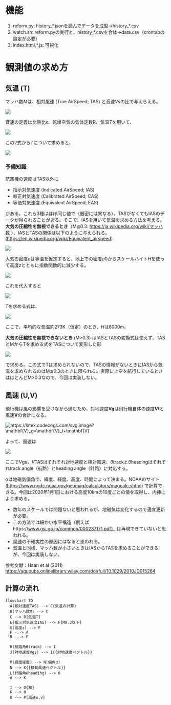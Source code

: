 # 機能
1. reform.py: history_\*.jsonを読んでデータを成型→history_\*.csv
2. watch.sh: reform.pyの実行と、history_\*.csvを合体→data.csv（crontabの設定が必要）
3. index.html,\*.js: 可視化

# 観測値の求め方
## 気温 (T)
マッハ数*M*は、相対風速 (True AirSpeed; TAS) と音速*V*sの比で与えらえる。

<img src="https://latex.codecogs.com/svg.image?M=\frac{TAS}{V_s}">

音速の定義は比熱比κ、乾燥空気の気体定数R、気温*T*を用いて、

<img src="https://latex.codecogs.com/svg.image?\inline&space;V_s=\sqrt{\kappa&space;RT}">

この2式から*T*について求めると、

<img src="https://latex.codecogs.com/svg.image?T=\frac{TAS^2}{\kappa&space;RM^2}=\frac{TAS^2}{1.4\times&space;287\times&space;M^2}=\frac{TAS^2}{401.8M^2}">

### 予備知識
航空機の速度はTAS以外に
- 指示対気速度 (Indicated AirSpeed; IAS) 
- 較正対気速度 (Calibrated AirSpeed; CAS) 
- 等価対気速度 (Equivalent AirSpeed; EAS) 

がある。これら3種はほぼ同じ値で（厳密には異なる）、TASがなくてもIASのデータが得られることがある。そこで、IASを用いて気温を求める方法を考える。
**大気の圧縮性を無視できるとき**（M≦0.3: https://ja.wikipedia.org/wiki/マッハ数 ）、IASとTASの関係は以下のように与えられる。(https://en.wikipedia.org/wiki/Equivalent_airspeed)

<img src="https://latex.codecogs.com/svg.image?IAS\approx&space;EAS=TAS\sqrt{\frac{\rho}{\rho_0}}">

大気の密度*ρ*は等温を仮定すると、地上での密度*ρ*0からスケールハイト*H*を使って高度*z*とともに指数関数的に減少する。

<img src="https://latex.codecogs.com/svg.image?\rho=\rho_0&space;e^{-\frac{z}{H}}">

これを代入すると

<img src="https://latex.codecogs.com/svg.image?TAS\approx&space;IAS\sqrt{\frac{\rho_0}{\rho}}=IAS\times&space;e^{\frac{z}{2H}}">

*T*を求める式は、

<img src="https://latex.codecogs.com/svg.image?T=\frac{e^{\frac{z}{H}}}{\kappa&space;R}\frac{IAS^2}{M^2}">

ここで、平均的な気温約273K（仮定）のとき、*H*は8000m。

**大気の圧縮性を無視できないとき** (M>0.3) はIASとTASの変換式は使えず、TASとMからTを求める式をTASについて変形した形

<img src="https://latex.codecogs.com/svg.image?TAS=M\sqrt{\kappa&space;RT}">

で求める。この式でTは求められないので、TASの情報がないときにIASから気温を求められるのはM≦0.3のときに限られる。実際に上空を航行しているときはほとんどM>0.3なので、今回は実装しない。

## 風速 (U,V)
飛行機は風の影響を受けながら進むため、対地速度**Vg**は飛行機自体の速度**Vt**と風速**V**の合計になる。

<img src="https://latex.codecogs.com/svg.image?\mathbf{V}_g=\mathbf{V}_t&plus;\mathbf{V}" title="https://latex.codecogs.com/svg.image?\mathbf{V}_g=\mathbf{V}_t+\mathbf{V}" />

よって、風速は

<img src="https://latex.codecogs.com/svg.image?\binom{u}{v}=\binom{u}{v}_g-\binom{u}{v}_t=\binom{V_{gs}\sin\theta_{track}-V_{TAS}\sin(\theta_{heading}&plus;\alpha)}{V_{gs}\cos\theta_{track}-V_{TAS}\cos{(\theta_{heading}&plus;\alpha)}">

ここで*V*gs、*V*TASはそれぞれ対地速度と相対風速、*θ*trackと*θ*headingはそれぞれtrack angle（航路）とheading angle（針路）に対応する。

αは地磁気偏角で、緯度、経度、高度、時間によって決まる。NOAAのサイト (https://www.ngdc.noaa.gov/geomag/calculators/magcalc.shtml) で計算できる。今回は2020年1月1日における高度10kmの10度ごとの値を取得し、内挿により求める。
- 数年のスケールでは問題ないと思われるが、地磁気は変化するので適宜更新が必要。
- この方法では細かい水平構造（例えばhttps://www.gsi.go.jp/common/000237171.pdf） は再現できていないと思われる。
- 風速の不確実性の原因にはなると思われる。
- 気温と同様、マッハ数が小さいときはIASからTASを求めることができるが、今回は実装しない。

参考文献：Haan et al (2011) https://agupubs.onlinelibrary.wiley.com/doi/full/10.1029/2010JD015264

## 計算の流れ
```mermaid
flowchart TD
  A(相対速度TAS) --> C{気温の計算}
  B(マッハ数M) --> C
  C --> D[気温T]
  E(指示対気速度IAS) --> F{M0.3以下}
  G(高度z) --> F
  F -.-> A
  B -.-> F
  
  H(航路角θtrack) --> I
  J(対地速度Vgs) --> I{{対地速度ベクトル}}

  M(緯度経度) --> N(偏角α)
  N --> K{{移動風速ベクトル}}
  L(針路角θheadihg) --> K
  A --> K

  I --> O{和}
  K --> O
  O --> P[風速u,v]
```
